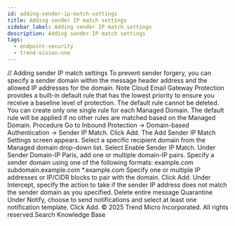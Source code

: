 ```yaml
---
id: adding-sender-ip-match-settings
title: Adding sender IP match settings
sidebar_label: Adding sender IP match settings
description: Adding sender IP match settings
tags:
  - endpoint-security
  - trend-vision-one
---
```


/*<![CDATA[*/ $('#title').html($('meta[name=map-description]').attr('content')); /*]]>*/ Adding sender IP match settings To prevent sender forgery, you can specify a sender domain within the message header address and the allowed IP addresses for the domain. Note Cloud Email Gateway Protection provides a built-in default rule that has the lowest priority to ensure you receive a baseline level of protection. The default rule cannot be deleted. You can create only one single rule for each Managed Domain. The default rule will be applied if no other rules are matched based on the Managed Domain. Procedure Go to Inbound Protection → Domain-based Authentication → Sender IP Match. Click Add. The Add Sender IP Match Settings screen appears. Select a specific recipient domain from the Managed domain drop-down list. Select Enable Sender IP Match. Under Sender Domain-IP Paris, add one or multiple domain-IP pairs. Specify a sender domain using one of the following formats: example.com subdomain.example.com *.example.com Specify one or multiple IP addresses or IP/CIDR blocks to pair with the domain. Click Add. Under Intercept, specify the action to take if the sender IP address does not match the sender domain as you specified. Delete entire message Quarantine Under Notify, choose to send notifications and select at least one notification template. Click Add. © 2025 Trend Micro Incorporated. All rights reserved.Search Knowledge Base